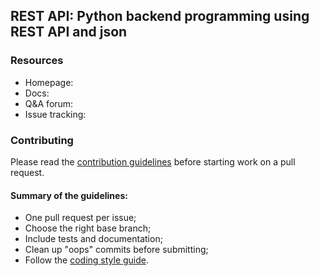 ## REST API: Python backend programming using REST API and json

### Resources

* Homepage: <!-- <http://opencv.org> -->
* Docs: <!--- <http://docs.opencv.org/master/> --->
* Q&A forum: <!--- <http://answers.opencv.org> --->
* Issue tracking: <!--- <https://github.com/opencv/opencv/issues> --->

### Contributing

Please read the [contribution guidelines](https://github.com/opencv/opencv/wiki/How_to_contribute) before starting work on a pull request.

#### Summary of the guidelines:

* One pull request per issue;
* Choose the right base branch;
* Include tests and documentation;
* Clean up "oops" commits before submitting;
* Follow the [coding style guide](https://github.com/opencv/opencv/wiki/Coding_Style_Guide). 
